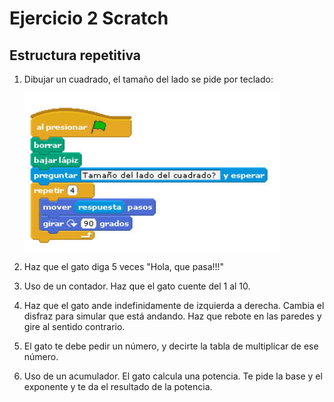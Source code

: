 # Ejercicio 2 Scratch

## Estructura repetitiva

1. Dibujar un cuadrado, el tamaño del lado se pide por teclado:

	![scratch](img/scratch2.png)

2. Haz que el gato diga 5 veces "Hola, que pasa!!!"
3. Uso de un contador. Haz que el gato cuente del 1 al 10.
4. Haz que el gato ande indefinidamente de izquierda a derecha. Cambia el disfraz para simular que está andando. Haz que rebote en las paredes y gire al sentido contrario.
5. El gato te debe pedir un número, y decirte la tabla de multiplicar de ese número.
6. Uso de un acumulador. El gato calcula una potencia. Te pide la base y el exponente y te da el resultado de la potencia.

